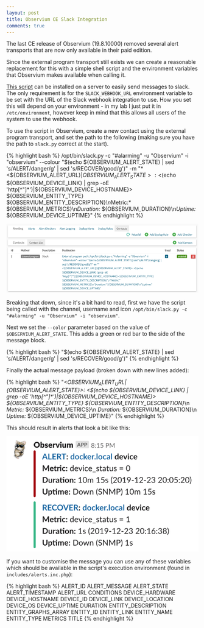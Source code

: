```yaml
---
layout: post
title: Observium CE Slack Integration
comments: true
---
```


The last CE release of Observium (19.8.10000) removed several alert transports that are now only available in their paid edition.

Since the external program transport still exists we can create a reasonable replacement for this with a simple shell script and the environment variables that Observium makes available when calling it.

[This script](https://gist.github.com/tom-henderson/bf672f4121ba1acf03bc7458c58f4aa6) can be installed on a server to easily send messages to slack. The only requirement is for the `SLACK_WEBHOOK_URL` environment variable to be set with the URL of the Slack webhook integration to use. How you set this will depend on your environment - in my lab I just put it in `/etc/environment`, however keep in mind that this allows all users of the system to use the webhook.

To use the script in Observium, create a new contact using the external program transport, and set the path to the following (making sure you have the path to `slack.py` correct at the start).

{% highlight bash %}
/opt/bin/slack.py -c "#alarming" -u "Observium" -i "observium" --colour "$(echo ${OBSERVIUM_ALERT_STATE} | sed 's/ALERT/danger/g' | sed 's/RECOVER/good/g')" -m "*<${OBSERVIUM_ALERT_URL}|${OBSERVIUM_ALERT_STATE}>: <$(echo ${OBSERVIUM_DEVICE_LINK} | grep -oE 'http[^"]*')|${OBSERVIUM_DEVICE_HOSTNAME}> ${OBSERVIUM_ENTITY_TYPE} ${OBSERVIUM_ENTITY_DESCRIPTION}*\n*Metric:* ${OBSERVIUM_METRICS}\n*Duration:* ${OBSERVIUM_DURATION}\n*Uptime:* ${OBSERVIUM_DEVICE_UPTIME}"
{% endhighlight %}

![](/assets/images/posts/2020-01-07-observium-slack/config.png)

Breaking that down, since it's a bit hard to read, first we have the script being called with the channel, username and icon `/opt/bin/slack.py -c "#alarming" -u "Observium" -i "observium"`.

Next we set the `--color` parameter based on the value of `$OBSERVIUM_ALERT_STATE`. This adds a green or red bar to the side of the message block.

{% highlight bash %}
"$(echo ${OBSERVIUM_ALERT_STATE} | sed 's/ALERT/danger/g' | sed 's/RECOVER/good/g')"
{% endhighlight %}

Finally the actual message payload (broken down with new lines added):

{% highlight bash %}
"*<${OBSERVIUM_ALERT_URL}|${OBSERVIUM_ALERT_STATE}>: <$(echo ${OBSERVIUM_DEVICE_LINK} | grep -oE 'http[^"]*')|${OBSERVIUM_DEVICE_HOSTNAME}> ${OBSERVIUM_ENTITY_TYPE} ${OBSERVIUM_ENTITY_DESCRIPTION}*\n
*Metric:* ${OBSERVIUM_METRICS}\n
*Duration:* ${OBSERVIUM_DURATION}\n
*Uptime:* ${OBSERVIUM_DEVICE_UPTIME}"
{% endhighlight %}

This should result in alerts that look a bit like this:

![](/assets/images/posts/2020-01-07-observium-slack/alert.png)

If you want to customise the message you can use any of these variables which should be available in the script's execution environment (found in `includes/alerts.inc.php`):

{% highlight bash %}
ALERT_ID
ALERT_MESSAGE
ALERT_STATE
ALERT_TIMESTAMP
ALERT_URL
CONDITIONS
DEVICE_HARDWARE
DEVICE_HOSTNAME
DEVICE_ID
DEVICE_LINK
DEVICE_LOCATION
DEVICE_OS
DEVICE_UPTIME
DURATION
ENTITY_DESCRIPTION
ENTITY_GRAPHS_ARRAY
ENTITY_ID
ENTITY_LINK
ENTITY_NAME
ENTITY_TYPE
METRICS
TITLE
{% endhighlight %}